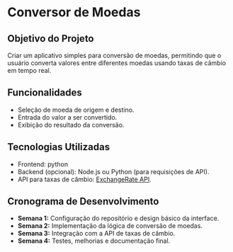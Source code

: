 # Conversor de Moedas

## Objetivo do Projeto
Criar um aplicativo simples para conversão de moedas, permitindo que o usuário converta valores entre diferentes moedas usando taxas de câmbio em tempo real.

## Funcionalidades
- Seleção de moeda de origem e destino.
- Entrada do valor a ser convertido.
- Exibição do resultado da conversão.

## Tecnologias Utilizadas
- Frontend: python
- Backend (opcional): Node.js ou Python (para requisições de API).
- API para taxas de câmbio: [ExchangeRate API](https://exchangerate.host/).

## Cronograma de Desenvolvimento
- **Semana 1:** Configuração do repositório e design básico da interface.
- **Semana 2:** Implementação da lógica de conversão de moedas.
- **Semana 3:** Integração com a API de taxas de câmbio.
- **Semana 4:** Testes, melhorias e documentação final.
